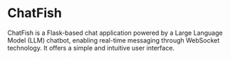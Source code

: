 # ChatFish
ChatFish is a Flask-based chat application powered by a Large Language Model (LLM) chatbot, enabling real-time messaging through WebSocket technology. It offers a simple and intuitive user interface.
